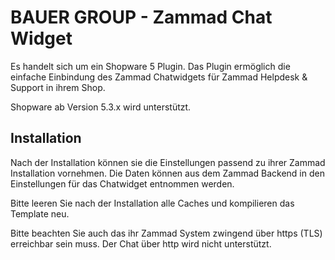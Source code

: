 # BAUER GROUP - Zammad Chat Widget

Es handelt sich um ein Shopware 5 Plugin. Das Plugin ermöglich die einfache Einbindung des Zammad Chatwidgets für Zammad Helpdesk & Support in ihrem Shop.

Shopware ab Version 5.3.x wird unterstützt.

## Installation
Nach der Installation können sie die Einstellungen passend zu ihrer  Zammad Installation vornehmen. Die Daten können aus dem Zammad Backend in den Einstellungen für das Chatwidget entnommen werden.

Bitte leeren Sie nach der Installation alle Caches und kompilieren das Template neu.

Bitte beachten Sie auch das ihr Zammad System zwingend über https (TLS) erreichbar sein muss. Der Chat über http wird nicht unterstützt.

